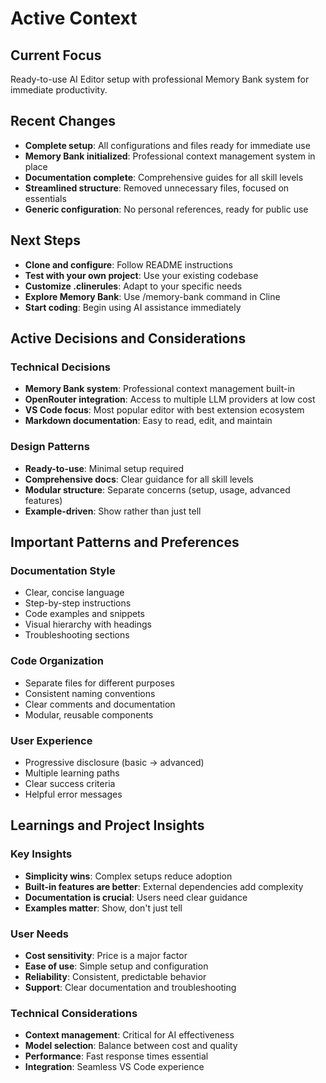 # Active Context

## Current Focus
Ready-to-use AI Editor setup with professional Memory Bank system for immediate productivity.

## Recent Changes
- **Complete setup**: All configurations and files ready for immediate use
- **Memory Bank initialized**: Professional context management system in place
- **Documentation complete**: Comprehensive guides for all skill levels
- **Streamlined structure**: Removed unnecessary files, focused on essentials
- **Generic configuration**: No personal references, ready for public use

## Next Steps
- **Clone and configure**: Follow README instructions
- **Test with your own project**: Use your existing codebase
- **Customize .clinerules**: Adapt to your specific needs
- **Explore Memory Bank**: Use /memory-bank command in Cline
- **Start coding**: Begin using AI assistance immediately

## Active Decisions and Considerations

### Technical Decisions
- **Memory Bank system**: Professional context management built-in
- **OpenRouter integration**: Access to multiple LLM providers at low cost
- **VS Code focus**: Most popular editor with best extension ecosystem
- **Markdown documentation**: Easy to read, edit, and maintain

### Design Patterns
- **Ready-to-use**: Minimal setup required
- **Comprehensive docs**: Clear guidance for all skill levels
- **Modular structure**: Separate concerns (setup, usage, advanced features)
- **Example-driven**: Show rather than just tell

## Important Patterns and Preferences

### Documentation Style
- Clear, concise language
- Step-by-step instructions
- Code examples and snippets
- Visual hierarchy with headings
- Troubleshooting sections

### Code Organization
- Separate files for different purposes
- Consistent naming conventions
- Clear comments and documentation
- Modular, reusable components

### User Experience
- Progressive disclosure (basic → advanced)
- Multiple learning paths
- Clear success criteria
- Helpful error messages

## Learnings and Project Insights

### Key Insights
- **Simplicity wins**: Complex setups reduce adoption
- **Built-in features are better**: External dependencies add complexity
- **Documentation is crucial**: Users need clear guidance
- **Examples matter**: Show, don't just tell

### User Needs
- **Cost sensitivity**: Price is a major factor
- **Ease of use**: Simple setup and configuration
- **Reliability**: Consistent, predictable behavior
- **Support**: Clear documentation and troubleshooting

### Technical Considerations
- **Context management**: Critical for AI effectiveness
- **Model selection**: Balance between cost and quality
- **Performance**: Fast response times essential
- **Integration**: Seamless VS Code experience
